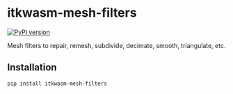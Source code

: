 # itkwasm-mesh-filters

[![PyPI version](https://badge.fury.io/py/itkwasm-mesh-filters.svg)](https://badge.fury.io/py/itkwasm-mesh-filters)

Mesh filters to repair, remesh, subdivide, decimate, smooth, triangulate, etc.

## Installation

```sh
pip install itkwasm-mesh-filters
```
